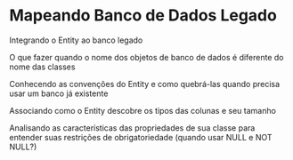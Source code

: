 # Mapeando Banco de Dados Legado

Integrando o Entity ao banco legado

O que fazer quando o nome dos objetos de banco de dados é diferente do nome das classes

Conhecendo as convenções do Entity e como quebrá-las quando precisa usar um banco já existente

Associando como o Entity descobre os tipos das colunas e seu tamanho

Analisando as características das propriedades de sua classe para entender suas restrições de obrigatoriedade (quando usar NULL e NOT NULL?)
